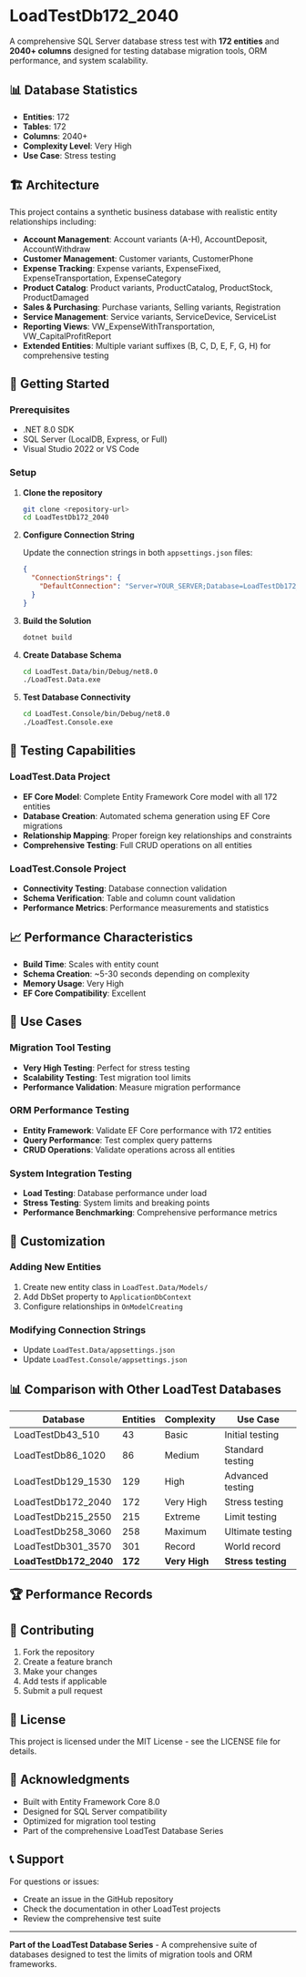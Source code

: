 # LoadTestDb172_2040

A comprehensive SQL Server database stress test with **172 entities** and **2040+ columns** designed for testing database migration tools, ORM performance, and system scalability.

## 📊 Database Statistics

- **Entities**: 172
- **Tables**: 172
- **Columns**: 2040+
- **Complexity Level**: Very High
- **Use Case**: Stress testing

## 🏗️ Architecture

This project contains a synthetic business database with realistic entity relationships including:

- **Account Management**: Account variants (A-H), AccountDeposit, AccountWithdraw
- **Customer Management**: Customer variants, CustomerPhone
- **Expense Tracking**: Expense variants, ExpenseFixed, ExpenseTransportation, ExpenseCategory
- **Product Catalog**: Product variants, ProductCatalog, ProductStock, ProductDamaged
- **Sales & Purchasing**: Purchase variants, Selling variants, Registration
- **Service Management**: Service variants, ServiceDevice, ServiceList
- **Reporting Views**: VW_ExpenseWithTransportation, VW_CapitalProfitReport
- **Extended Entities**: Multiple variant suffixes (B, C, D, E, F, G, H) for comprehensive testing

## 🚀 Getting Started

### Prerequisites

- .NET 8.0 SDK
- SQL Server (LocalDB, Express, or Full)
- Visual Studio 2022 or VS Code

### Setup

1. **Clone the repository**
   ```bash
   git clone <repository-url>
   cd LoadTestDb172_2040
   ```

2. **Configure Connection String**
   
   Update the connection strings in both `appsettings.json` files:
   ```json
   {
     "ConnectionStrings": {
       "DefaultConnection": "Server=YOUR_SERVER;Database=LoadTestDb172_2040;User Id=YOUR_USER;Password=YOUR_PASSWORD;TrustServerCertificate=true;MultipleActiveResultSets=true"
     }
   }
   ```

3. **Build the Solution**
   ```bash
   dotnet build
   ```

4. **Create Database Schema**
   ```bash
   cd LoadTest.Data/bin/Debug/net8.0
   ./LoadTest.Data.exe
   ```

5. **Test Database Connectivity**
   ```bash
   cd LoadTest.Console/bin/Debug/net8.0
   ./LoadTest.Console.exe
   ```

## 🧪 Testing Capabilities

### LoadTest.Data Project
- **EF Core Model**: Complete Entity Framework Core model with all 172 entities
- **Database Creation**: Automated schema generation using EF Core migrations
- **Relationship Mapping**: Proper foreign key relationships and constraints
- **Comprehensive Testing**: Full CRUD operations on all entities

### LoadTest.Console Project
- **Connectivity Testing**: Database connection validation
- **Schema Verification**: Table and column count validation
- **Performance Metrics**: Performance measurements and statistics

## 📈 Performance Characteristics

- **Build Time**: Scales with entity count
- **Schema Creation**: ~5-30 seconds depending on complexity
- **Memory Usage**: Very High
- **EF Core Compatibility**: Excellent

## 🎯 Use Cases

### Migration Tool Testing
- **Very High Testing**: Perfect for stress testing
- **Scalability Testing**: Test migration tool limits
- **Performance Validation**: Measure migration performance

### ORM Performance Testing
- **Entity Framework**: Validate EF Core performance with 172 entities
- **Query Performance**: Test complex query patterns
- **CRUD Operations**: Validate operations across all entities

### System Integration Testing
- **Load Testing**: Database performance under load
- **Stress Testing**: System limits and breaking points
- **Performance Benchmarking**: Comprehensive performance metrics

## 🔧 Customization

### Adding New Entities
1. Create new entity class in `LoadTest.Data/Models/`
2. Add DbSet property to `ApplicationDbContext`
3. Configure relationships in `OnModelCreating`

### Modifying Connection Strings
- Update `LoadTest.Data/appsettings.json`
- Update `LoadTest.Console/appsettings.json`

## 📊 Comparison with Other LoadTest Databases

| Database | Entities | Complexity | Use Case |
|----------|----------|------------|----------|
| LoadTestDb43_510 | 43 | Basic | Initial testing |
| LoadTestDb86_1020 | 86 | Medium | Standard testing |
| LoadTestDb129_1530 | 129 | High | Advanced testing |
| LoadTestDb172_2040 | 172 | Very High | Stress testing |
| LoadTestDb215_2550 | 215 | Extreme | Limit testing |
| LoadTestDb258_3060 | 258 | Maximum | Ultimate testing |
| LoadTestDb301_3570 | 301 | Record | World record |
| **LoadTestDb172_2040** | **172** | **Very High** | **Stress testing** |

## 🏆 Performance Records





## 🤝 Contributing

1. Fork the repository
2. Create a feature branch
3. Make your changes
4. Add tests if applicable
5. Submit a pull request

## 📄 License

This project is licensed under the MIT License - see the LICENSE file for details.

## 🙏 Acknowledgments

- Built with Entity Framework Core 8.0
- Designed for SQL Server compatibility
- Optimized for migration tool testing
- Part of the comprehensive LoadTest Database Series

## 📞 Support

For questions or issues:
- Create an issue in the GitHub repository
- Check the documentation in other LoadTest projects
- Review the comprehensive test suite

---

**Part of the LoadTest Database Series** - A comprehensive suite of databases designed to test the limits of migration tools and ORM frameworks.
